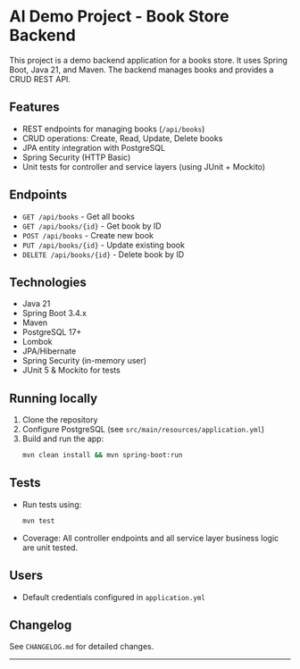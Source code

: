 # AI Demo Project - Book Store Backend

This project is a demo backend application for a books store. It uses Spring Boot, Java 21, and Maven. The backend manages books and provides a CRUD REST API.

## Features
- REST endpoints for managing books (`/api/books`)
- CRUD operations: Create, Read, Update, Delete books
- JPA entity integration with PostgreSQL
- Spring Security (HTTP Basic)
- Unit tests for controller and service layers (using JUnit + Mockito)

## Endpoints
- `GET /api/books` - Get all books
- `GET /api/books/{id}` - Get book by ID
- `POST /api/books` - Create new book
- `PUT /api/books/{id}` - Update existing book
- `DELETE /api/books/{id}` - Delete book by ID

## Technologies
- Java 21
- Spring Boot 3.4.x
- Maven
- PostgreSQL 17+
- Lombok
- JPA/Hibernate
- Spring Security (in-memory user)
- JUnit 5 & Mockito for tests

## Running locally
1. Clone the repository
2. Configure PostgreSQL (see `src/main/resources/application.yml`)
3. Build and run the app:
   ```bash
   mvn clean install && mvn spring-boot:run
   ```

## Tests
- Run tests using:
  ```bash
  mvn test
  ```
- Coverage: All controller endpoints and all service layer business logic are unit tested.

## Users
- Default credentials configured in `application.yml`

## Changelog
See `CHANGELOG.md` for detailed changes.

---
